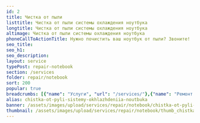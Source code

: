 ```yaml
---
id: 2
title: Чистка от пыли
listtitle: Чистка от пыли системы охлаждения ноутбука
longtitle: Чистка от пыли системы охлаждения ноутбука
altimage: Чистка от пыли системы охлаждения ноутбука
phoneCallToActionTitle: Нужно почистить ваш ноутбук от пыли? Звоните!
seo_title: 
seo_h1: 
seo_description: 
layout: service
typePost: repair-notebook
section: /services
folder: repair/notebook
sort: 200
popular: true
breadcrumbs: [{"name": "Услуги", "url": "/services/"},{"name": "Ремонт устройств", "url": "/services/repair/"},{"name": "Ноутбук", "url": "/services/repair/notebook/"}]
alias: chistka-ot-pyli-sistemy-okhlazhdeniia-noutbuka
banner: /assets/images/upload/services/repair/notebook/chistka-ot-pyli-sistemy-okhlazhdeniia-noutbuka.jpg
thumbnail: /assets/images/upload/services/repair/notebook/thumb_chistka-ot-pyli-sistemy-okhlazhdeniia-noutbuka.jpg
---
```

